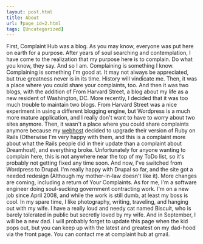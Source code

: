 ```yaml
---
layout: post.html
title: About
url: ?page_id=2.html
tags: [Uncategorized]
---
```

First, Complaint Hub was a blog. As you may know, everyone was put here on earth for a purpose. After years of soul searching and contemplation, I have come to the realization that my purpose here is to complain. Do what you know, they say. And so I am. Complaining is something I know. Complaining is something I'm good at. It may not always be appreciated, but true greatness never is in its time. History will vindicate me. Then, it was a place where you could share your complaints, too. And then it was two blogs, with the addition of From Harvard Street, a blog about my life as a new resident of Washington, DC. More recently, I decided that it was too much trouble to maintain two blogs. From Harvard Street was a nice experiment in using a different blogging engine, but Wordpress is a much more mature application, and I really don't want to have to worry about two sites anymore. Then, it wasn't a place where you could share complaints anymore because my [webhost](http://www.dreamhost.com/r.cgi?66120) decided to upgrade their version of Ruby on Rails (Otherwise I'm very happy with them, and this is a complaint more about what the Rails people did in their update than a complaint about Dreamhost), and everything broke. Unfortunately for anyone wanting to complain here, this is not anywhere near the top of my ToDo list, so it's probably not getting fixed any time soon. And now, I've switched from Wordpress to Drupal. I'm really happy with Drupal so far, and the site got a needed redesign (Although my mother-in-law doesn't like it). More changes are coming, including a return of Your Complaints. As for me, I'm a software engineer doing soul-sucking government contracting work. I'm on a new job since April 2008, and while the work is still dumb, at least my boss is cool. In my spare time, I like photography, writing, traveling, and hanging out with my wife. I have a really loud and needy cat named Biscuit, who is barely tolerated in public but secretly loved by my wife. And in September, I will be a new dad. I will probably forget to update this page when the kid pops out, but you can keep up with the latest and greatest on my dad-hood via the front page. You can contact me at complaint hub at gmail.
